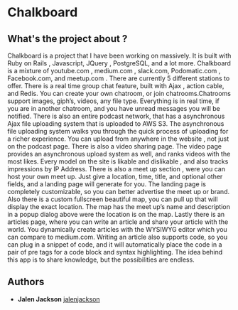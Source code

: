 # Chalkboard

## What's the project about ? 

Chalkboard is a project that I have been working on massively. It is built with Ruby on Rails , Javascript, JQuery , PostgreSQL, and a lot more. Chalkboard is a mixture of youtube.com , medium.com , slack.com, Podomatic.com , Facebook.com, and meetup.com  . There are currently 5 different stations to offer. There is a real time group chat feature, built with Ajax , action cable, and Redis. You can create your own chatroom, or join chatrooms.Chatrooms support images, giph’s, videos, any file type. Everything is in real time, if you are in another chatroom, and you have unread messages you will be notified. There is also an entire podcast network, that has a asynchronous Ajax file uploading system that is uploaded to AWS S3. The asynchronous file uploading system walks you through the quick process of uploading for a richer experience. You can upload from anywhere in the website , not just on the podcast page. There is also  a video sharing page. The video page provides an asynchronous upload system as well, and ranks videos with the most likes. Every model on the site is likable and dislikable , and also tracks impressions by IP Address. There is also a meet up section , were you can host your own meet up. Just give a location, time, title, and optional other fields, and a landing page will generate for you. The landing page is completely customizable, so you can better advertise the meet up or brand. Also there is a custom fullscreen beautiful map, you can pull up that will display the exact location. The map has the meet up’s name and description in a popup dialog above were the location is on the map. Lastly there is an articles page, where you can write an article and share your article with the world. You dynamically create articles with the WYSIWYG editor which you can compare to medium.com. Writing an article also supports code, so you can plug in a snippet of code, and it will automatically place the code in a pair of pre tags for a code block and syntax highlighting. The idea behind this app is to share knowledge, but the possibilities are endless. 


## Authors

* **Jalen Jackson**  [jalenjackson](https://github.com/jalenjackson)

